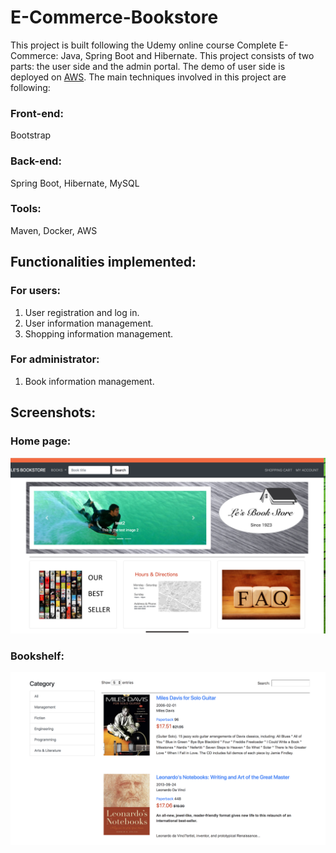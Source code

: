 # E-Commerce-Bookstore
This project is built following the Udemy online course Complete E-Commerce: Java, Spring Boot and Hibernate. This project consists of two parts: the user side and the admin portal. The demo of user side is deployed on [AWS](http://ec2-3-94-88-44.compute-1.amazonaws.com:8080). The main techniques involved in this project are following:

### Front-end:
Bootstrap

### Back-end:
Spring Boot, Hibernate, MySQL

### Tools:
Maven, Docker, AWS

## Functionalities implemented:
### For users:
1. User registration and log in.
2. User information management.
3. Shopping information management.

### For administrator:
1. Book information management.

## Screenshots:
### Home page:
![](screenshot/homePage.png?raw=true)

### Bookshelf:
![](screenshot/bookShelf.png?raw=true)
